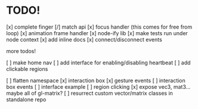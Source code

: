 # TODO!

[x] complete finger
[/] match api
[x] focus handler (this comes for free from loop)
[x] animation frame handler
[x] node-ify lib
[x] make tests run under node context
[x] add inline docs
[x] connect/disconnect events

more todos!

[ ] make home nav
[ ] add interface for enabling/disabling heartbeat
[ ] add clickable regions

[ ] flatten namespace
[x] interaction box
[x] gesture events
[ ] interaction box events
[ ] interface example
[ ] region clicking
[x] expose vec3, mat3... maybe all of gl-matrix?
[ ] resurrect custom vector/matrix classes in standalone repo
